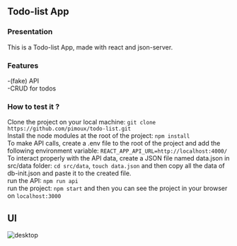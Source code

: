 ## **Todo-list App**

### Presentation

This is a Todo-list App, made with react and json-server.

### Features

-(fake) API <br />
-CRUD for todos

### How to test it ?

Clone the project on your local machine: ```git clone https://github.com/pimoux/todo-list.git``` <br />
Install the node modules at the root of the project: ```npm install``` <br />
To make API calls, create a .env file to the root of the project and add the following environment variable: ```REACT_APP_API_URL=http://localhost:4000/``` <br />
To interact properly with the API data, create a JSON file named data.json in src/data folder: ```cd src/data```, ```touch data.json``` and then copy all the data of db-init.json and paste it to the created file. <br />
run the API: ```npm run api``` <br />
run the project: ```npm start``` and then you can see the project in your browser on ```localhost:3000``` <br />

## UI

![desktop](https://user-images.githubusercontent.com/68294949/156889601-5c56e015-7756-41e7-bd4b-1f2fc82d18c2.png)

